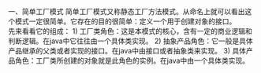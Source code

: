 一、简单工厂模式 
    简单工厂模式又称静态工厂方法模式。从命名上就可以看出这个模式一定很简单。它存在的目的很简单：定义一个用于创建对象的接口。        
    先来看看它的组成： 
    1) 工厂类角色：这是本模式的核心，含有一定的商业逻辑和判断逻辑。在java中它往往由一个具体类实现。 
    2) 抽象产品角色：它一般是具体产品继承的父类或者实现的接口。在java中由接口或者抽象类来实现。 
    3) 具体产品角色：工厂类所创建的对象就是此角色的实例。在java中由一个具体类实现。
    
    
 